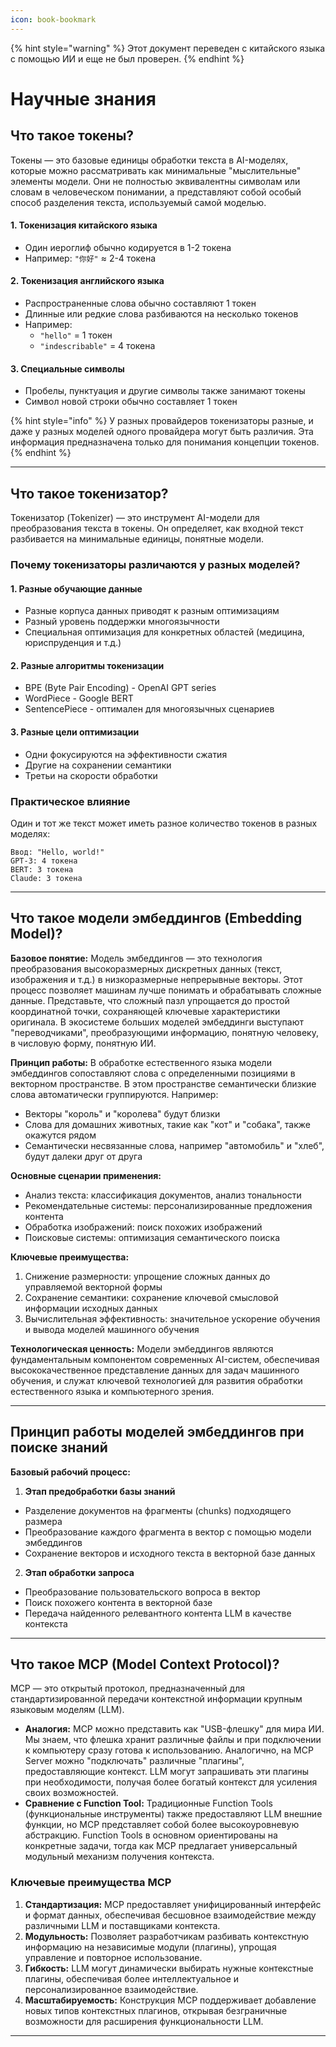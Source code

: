 ```yaml
---
icon: book-bookmark
---
```


{% hint style="warning" %}
Этот документ переведен с китайского языка с помощью ИИ и еще не был проверен.
{% endhint %}

# Научные знания

## Что такое токены?

Токены — это базовые единицы обработки текста в AI-моделях, которые можно рассматривать как минимальные "мыслительные" элементы модели. Они не полностью эквивалентны символам или словам в человеческом понимании, а представляют собой особый способ разделения текста, используемый самой моделью.

#### 1. Токенизация китайского языка
* Один иероглиф обычно кодируется в 1-2 токена
* Например: `"你好"` ≈ 2-4 токена

#### 2. Токенизация английского языка
* Распространенные слова обычно составляют 1 токен
* Длинные или редкие слова разбиваются на несколько токенов
* Например:
  * `"hello"` = 1 токен
  * `"indescribable"` = 4 токена

#### 3. Специальные символы
* Пробелы, пунктуация и другие символы также занимают токены
* Символ новой строки обычно составляет 1 токен

{% hint style="info" %}
У разных провайдеров токенизаторы разные, и даже у разных моделей одного провайдера могут быть различия. Эта информация предназначена только для понимания концепции токенов.
{% endhint %}

***

## Что такое токенизатор?

Токенизатор (Tokenizer) — это инструмент AI-модели для преобразования текста в токены. Он определяет, как входной текст разбивается на минимальные единицы, понятные модели.

### Почему токенизаторы различаются у разных моделей?

#### 1. Разные обучающие данные
* Разные корпуса данных приводят к разным оптимизациям
* Разный уровень поддержки многоязычности
* Специальная оптимизация для конкретных областей (медицина, юриспруденция и т.д.)

#### 2. Разные алгоритмы токенизации
* BPE (Byte Pair Encoding) - OpenAI GPT series
* WordPiece - Google BERT
* SentencePiece - оптимален для многоязычных сценариев

#### 3. Разные цели оптимизации
* Одни фокусируются на эффективности сжатия
* Другие на сохранении семантики
* Третьи на скорости обработки

### Практическое влияние
Один и тот же текст может иметь разное количество токенов в разных моделях:

```
Ввод: "Hello, world!"
GPT-3: 4 токена
BERT: 3 токена
Claude: 3 токена
```

***

## Что такое модели эмбеддингов (Embedding Model)?

**Базовое понятие:** Модель эмбеддингов — это технология преобразования высокоразмерных дискретных данных (текст, изображения и т.д.) в низкоразмерные непрерывные векторы. Этот процесс позволяет машинам лучше понимать и обрабатывать сложные данные. Представьте, что сложный пазл упрощается до простой координатной точки, сохраняющей ключевые характеристики оригинала. В экосистеме больших моделей эмбеддинги выступают "переводчиками", преобразующими информацию, понятную человеку, в числовую форму, понятную ИИ.

**Принцип работы:** В обработке естественного языка модели эмбеддингов сопоставляют слова с определенными позициями в векторном пространстве. В этом пространстве семантически близкие слова автоматически группируются. Например:
* Векторы "король" и "королева" будут близки
* Слова для домашних животных, такие как "кот" и "собака", также окажутся рядом
* Семантически несвязанные слова, например "автомобиль" и "хлеб", будут далеки друг от друга

**Основные сценарии применения:**
* Анализ текста: классификация документов, анализ тональности
* Рекомендательные системы: персонализированные предложения контента
* Обработка изображений: поиск похожих изображений
* Поисковые системы: оптимизация семантического поиска

**Ключевые преимущества:**
1. Снижение размерности: упрощение сложных данных до управляемой векторной формы
2. Сохранение семантики: сохранение ключевой смысловой информации исходных данных
3. Вычислительная эффективность: значительное ускорение обучения и вывода моделей машинного обучения

**Технологическая ценность:** Модели эмбеддингов являются фундаментальным компонентом современных AI-систем, обеспечивая высококачественное представление данных для задач машинного обучения, и служат ключевой технологией для развития обработки естественного языка и компьютерного зрения.

***

## Принцип работы моделей эмбеддингов при поиске знаний

**Базовый рабочий процесс:**

1. **Этап предобработки базы знаний**
* Разделение документов на фрагменты (chunks) подходящего размера
* Преобразование каждого фрагмента в вектор с помощью модели эмбеддингов
* Сохранение векторов и исходного текста в векторной базе данных

2. **Этап обработки запроса**
* Преобразование пользовательского вопроса в вектор
* Поиск похожего контента в векторной базе
* Передача найденного релевантного контента LLM в качестве контекста

***

## Что такое MCP (Model Context Protocol)?

MCP — это открытый протокол, предназначенный для стандартизированной передачи контекстной информации крупным языковым моделям (LLM).

* **Аналогия:** MCP можно представить как "USB-флешку" для мира ИИ. Мы знаем, что флешка хранит различные файлы и при подключении к компьютеру сразу готова к использованию. Аналогично, на MCP Server можно "подключать" различные "плагины", предоставляющие контекст. LLM могут запрашивать эти плагины при необходимости, получая более богатый контекст для усиления своих возможностей.
* **Сравнение с Function Tool:** Традиционные Function Tools (функциональные инструменты) также предоставляют LLM внешние функции, но MCP представляет собой более высокоуровневую абстракцию. Function Tools в основном ориентированы на конкретные задачи, тогда как MCP предлагает универсальный модульный механизм получения контекста.

### Ключевые преимущества MCP

1. **Стандартизация:** MCP предоставляет унифицированный интерфейс и формат данных, обеспечивая бесшовное взаимодействие между различными LLM и поставщиками контекста.
2. **Модульность:** Позволяет разработчикам разбивать контекстную информацию на независимые модули (плагины), упрощая управление и повторное использование.
3. **Гибкость:** LLM могут динамически выбирать нужные контекстные плагины, обеспечивая более интеллектуальное и персонализированное взаимодействие.
4. **Масштабируемость:** Конструкция MCP поддерживает добавление новых типов контекстных плагинов, открывая безграничные возможности для расширения функциональности LLM.

***
